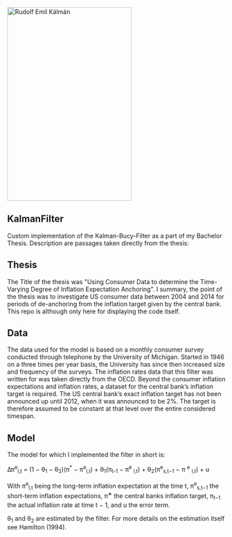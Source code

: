 <img src="https://user-images.githubusercontent.com/64082072/94999923-0c678200-05bd-11eb-90ad-8a73a6f6aa25.jpeg" width="287" height="446" alt="Rudolf Emil Kálmán">


## KalmanFilter
Custom implementation of the Kalman-Bucy-Filter as a part of my Bachelor Thesis.
Description are passages taken directly from the thesis:

## Thesis

The Title of the thesis was "Using Consumer Data to determine the Time-Varying Degree of Inflation Expectation Anchoring".
I summary, the point of the thesis was to investigate US consumer data between 2004 and 2014 for periods of de-anchoring from the inflation target given by the central bank.
This repo is although only here for displaying the code itself.

## Data 

The data used for the model is based on a monthly consumer survey conducted
through telephone by the University of Michigan. Started in 1946 on a three
times per year basis, the University has since then increased size and frequency
of the surveys. 
The inflation rates data that this filter was written for was taken directly from the OECD.
Beyond the consumer inflation expectations and inflation rates, a dataset for the central bank’s
inflation target is required. The US central bank’s exact inflation target has
not been announced up until 2012, when it was announced to be 2%. The
target is therefore assumed to be constant at that level over the entire considered timespan.

## Model
The model for which I implemented the filter in short is:

∆π<sup>e</sup><sub>l,t</sub> = (1 − θ<sub>1</sub> − θ<sub>2</sub>)(π<sup>*</sup> − π<sup>e</sup><sub>l,t</sub>) + θ<sub>1</sub>(π<sub>t-1</sub> − π<sup>e</sup>
<sub>l,t</sub>) + θ<sub>2</sub>(π<sup>e</sup><sub>s,t−1</sub> − π
<sup>e</sup>
<sub>l,t</sub>) + u

With π<sup>e</sup><sub>l,t</sub> being the long-term inflation expectation at the time t, π<sup>e</sup><sub>s,t−1</sub> the short-term inflation expectations,
π<sup>∗</sup> the central banks inflation
target, π<sub>t−1</sub> the actual inflation rate at time t − 1, and u the error term.

θ<sub>1</sub> and θ<sub>2</sub> are estimated by the filter.
For more details on the  estimation itself see Hamilton (1994).
